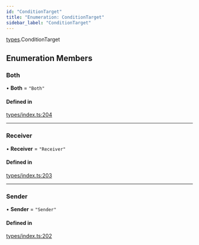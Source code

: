 ```yaml
---
id: "ConditionTarget"
title: "Enumeration: ConditionTarget"
sidebar_label: "ConditionTarget"
---
```


[types](../../../modules/Types/Types.md).ConditionTarget

## Enumeration Members

### Both

• **Both** = ``"Both"``

#### Defined in

[types/index.ts:204](https://github.com/PolymeshAssociation/polymesh-sdk/blob/95e180d2/src/types/index.ts#L204)

___

### Receiver

• **Receiver** = ``"Receiver"``

#### Defined in

[types/index.ts:203](https://github.com/PolymeshAssociation/polymesh-sdk/blob/95e180d2/src/types/index.ts#L203)

___

### Sender

• **Sender** = ``"Sender"``

#### Defined in

[types/index.ts:202](https://github.com/PolymeshAssociation/polymesh-sdk/blob/95e180d2/src/types/index.ts#L202)

